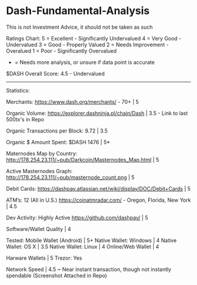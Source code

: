 # Dash-Fundamental-Analysis

This is not Investment Advice, it should not be taken as such

Ratings Chart:
5 = Excellent - Significantly Undervalued
4 = Very Good - Undervalued
3 = Good - Properly Valued
2 = Needs Improvement - Overalued
1 = Poor - Significantly Overvalued

* = Needs more analysis, or unsure if data point is accurate

$DASH Overall Score: 4.5 - Undervalued

-----------------------------------------------------------------------------------------------------------

Statistics:

Merchants: https://www.dash.org/merchants/ - 70+ | 5

Organic Volume: https://explorer.dashninja.pl/chain/Dash  | 3.5 - Link to last 500tx's in Repo

Organic Transactions per Block: 9.72 | 3.5

Organic $ Amount Spent: $DASH 1476 | 5*

Maternodes Map by Country: http://178.254.23.111/~pub/Darkcoin/Masternodes_Map.html | 5

Active Masternodes Graph: http://178.254.23.111/~pub/masternode_count.png | 5

Debit Cards: https://dashpay.atlassian.net/wiki/display/DOC/Debit+Cards | 5

ATM’s: 12 (All in U.S.) https://coinatmradar.com/ - Oregon, Florida, New York | 4.5

Dev Activity: Highly Active https://github.com/dashpay/ | 5


Software/Wallet Quality | 4

Tested: 
Mobile Wallet (Android) | 5+
Native Wallet: Windows | 4
Native Wallet: OS X | 3.5
Native Wallet: Linux | 4
Online/Web Wallet | 4

Harware Wallets | 5
Trezor: Yes

Network Speed | 4.5 ~ Near instant transaction, though not instantly spendable (Screenshot Attached in Repo)







